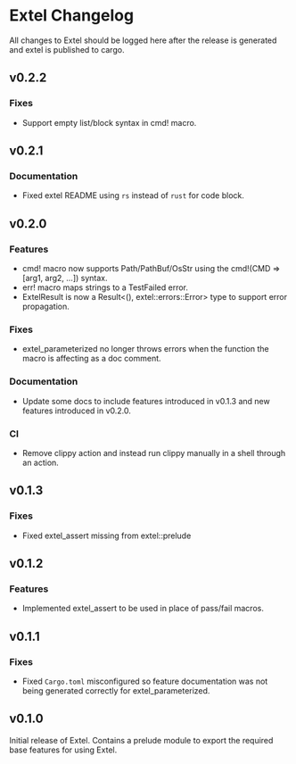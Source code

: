 # Extel Changelog
All changes to Extel should be logged here after the release is generated and extel is published to cargo.

## v0.2.2
### Fixes
  - Support empty list/block syntax in cmd! macro.

## v0.2.1
### Documentation
  - Fixed extel README using `rs` instead of `rust` for code block.

## v0.2.0
### Features
  - cmd! macro now supports Path/PathBuf/OsStr using the cmd!(CMD => [arg1, arg2, ...]) syntax.
  - err! macro maps strings to a TestFailed error.
  - ExtelResult is now a Result<(), extel::errors::Error> type to support error propagation.

### Fixes
  - extel_parameterized no longer throws errors when the function the macro is affecting as a doc comment.

### Documentation
  - Update some docs to include features introduced in v0.1.3 and new features introduced in v0.2.0.

### CI
  - Remove clippy action and instead run clippy manually in a shell through an action.

## v0.1.3
### Fixes
  - Fixed extel_assert missing from extel::prelude

## v0.1.2
### Features
  - Implemented extel_assert to be used in place of pass/fail macros.

## v0.1.1
### Fixes
  - Fixed `Cargo.toml` misconfigured so feature documentation was not being generated correctly for extel_parameterized.

## v0.1.0
Initial release of Extel. Contains a prelude module to export the required base features for using Extel.
